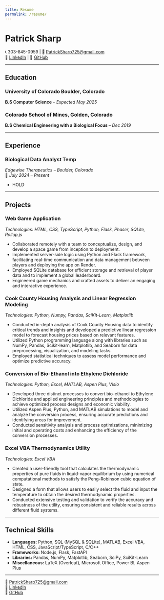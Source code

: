 ```yaml
---
title: Resume
permalink: /resume/
---
```




# Patrick Sharp

📞 303-845-0959 | 📧 [PatrickSharp725@gmail.com](mailto:PatrickSharp725@gmail.com)  
🔗 [LinkedIn](https://linkedin.com/in/patrick-sharp-278123191) | 🔗 [GitHub](https://github.com/PSharp725)

---

## Education

### University of Colorado Boulder, Colorado  
**B.S Computer Science** – *Expected May 2025*

### Colorado School of Mines, Golden, Colorado  
**B.S Chemical Engineering with a Biological Focus** – *Dec 2019*

---

## Experience

### **Biological Data Analyst Temp**  
*Edgewise Therapeutics – Boulder, Colorado*  
📅 *July 2024 – Present*  
- HOLD

---

## Projects

### **Web Game Application**  
*Technologies: HTML, CSS, TypeScript, Python, Flask, Phaser, SQLite, Rollup.js*  
- Collaborated remotely with a team to conceptualize, design, and develop a space game from inception to deployment.
- Implemented server-side logic using Python and Flask framework, facilitating real-time communication and data management between players and deploying the app on Render.
- Employed SQLite database for efficient storage and retrieval of player data and to implement a global leaderboard.
- Engineered game mechanics and crafted assets to deliver an engaging and interactive experience.

### **Cook County Housing Analysis and Linear Regression Modeling**  
*Technologies: Python, Numpy, Pandas, SciKit-Learn, Matplotlib*  
- Conducted in-depth analysis of Cook County Housing data to identify critical trends and insights and developed a predictive linear regression model to forecast housing prices based on relevant features.
- Utilized Python programming language along with libraries such as NumPy, Pandas, Scikit-learn, Matplotlib, and Seaborn for data preprocessing, visualization, and modeling tasks.
- Employed statistical techniques to assess model performance and optimize predictive accuracy.

### **Conversion of Bio-Ethanol into Ethylene Dichloride**  
*Technologies: Python, Excel, MATLAB, Aspen Plus, Visio*  
- Developed three distinct processes to convert bio-ethanol to Ethylene Dichloride and applied engineering principles and methodologies to achieve optimized process designs and economic viability.
- Utilized Aspen Plus, Python, and MATLAB simulations to model and analyze the conversion process, ensuring accurate predictions and identifying areas for improvement.
- Conducted sensitivity analysis and process optimizations, minimizing initial and operating costs and enhancing the efficiency of the conversion processes.

### **Excel VBA Thermodynamics Utility**  
*Technologies: Excel VBA*  
- Created a user-friendly tool that calculates the thermodynamic properties of pure fluids in liquid-vapor equilibrium by using numerical computational methods to satisfy the Peng-Robinson cubic equation of state.
- Designed a form that allows users to easily select the fluid and input the temperature to obtain the desired thermodynamic properties.
- Conducted extensive testing and validation to verify the accuracy and robustness of the utility, ensuring consistent and reliable results across different fluid systems.

---

## Technical Skills

- **Languages:** Python, SQL (MySQL & SQLite), MATLAB, Excel VBA, HTML, CSS, JavaScript/TypeScript, C/C++
- **Frameworks:** Node.js, Flask, FastAPI
- **Libraries:** Pandas, NumPy, Matplotlib, Seaborn, SciPy, SciKit-Learn
- **Miscellaneous:** LaTeX (Overleaf), Microsoft Office, Power BI, Aspen Plus

---

📧 [PatrickSharp725@gmail.com](mailto:PatrickSharp725@gmail.com)  
🔗 [LinkedIn](https://linkedin.com/in/patrick-sharp-278123191)  
🔗 [GitHub](https://github.com/PSharp725)


